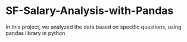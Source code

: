 # SF-Salary-Analysis-with-Pandas
In this project, we analyzed the data based on specific questions, using pandas library in python
